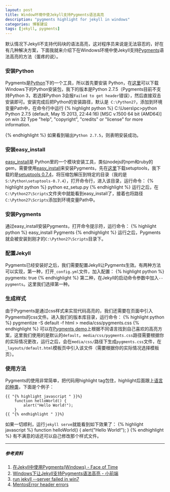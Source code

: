 ```yaml
---
layout: post
title: Window环境中使Jekyll支持Pygments语法高亮
description: "pygments highlight for jekyll in windows"
categories: 博客建设
tags: [jekyll, pygments]
---
```


默认情况下Jekyll不支持代码块的语法高亮，这对程序员来说是无法容忍的，好在有几种解决方案，下面我就来介绍下在Windows环境中使Jekyll支持[Pygments](http://pygments.org/)语法高亮的方法（蛋疼的说）。

### 安装Python
Pygments是[Python](http://www.python.org/)下的一个工具，所以首先要安装 Python，在[这里](http://www.python.org/download/)可以下载Windows下的Python安装包，我下的版本是Python 2.7.5（Pygments目前不支持Python 3，若选择Python 3会报`Failed to get header`错误），然后直接双击安装即可。安装完成后把Python的安装路径，默认是` C:\Python27`，添加到环境变量Path中，在命令行中运行
{% highlight python %}
C:\Users\pc>python
Python 2.7.5 (default, May 15 2013, 22:44:16) [MSC v.1500 64 bit (AMD64)] on win 32
Type "help", "copyright", "credits" or "license" for more information.
>>>
{% endhighlight %}
如果看到输出`Python 2.7.5`，则表明安装成功。

### 安装easy_install
[easy_install](http://peak.telecommunity.com/DevCenter/EasyInstall)是 Python里的一个模块安装工具，类似nodejs的npm和ruby的gem，需要使用[easy_install](http://peak.telecommunity.com/DevCenter/EasyInstall)来安装Pygments，先在[这里](http://pypi.python.org/pypi/setuptools)下载setuptools，我下载的是[setuptools 0.7.4](https://pypi.python.org/pypi/setuptools/0.7.4)，将压缩包解压到特定的目录（我的是`S:\Python\setuptools-0.7.4`），打开命令行，进入该目录，运行命令：
{% highlight python %}
python ez_setup.py
{% endhighlight %}
运行之后，在`C:\Python27\Scripts`文件夹中就能看到easy_install了，接着也将路径`C:\Python27\Scripts`添加到环境变量Path中。

### 安装Pygments
通过easy_install安装Pygments，打开命令提示符，运行命令：
{% highlight python %}
easy_install Pygments
{% endhighlight %}
运行之后，Pygments就会被安装到刚才的`C:\Python27\Scripts`目录下。

### 配置Jekyll
Pygments已经安装好之后，我们需要配置Jekyll让Pygments生效。有两种方法可以实现，第一种，打开`_config.yml`文件，加入配置：
{% highlight python %}
pygments: true
{% endhighlight %}
第二种，在Jekyll的启动命令参数中加入`--pygments`。这里我们选择第一种。

### 生成样式
由于Pygments是通过css样式来实现代码高亮的，我们还需要在页面中引入Pygments的css文件。进入我们的版本库目录，运行命令：
{% highlight python %}
pygmentize -S default -f html > media/css/pygments.css
{% endhighlight %}
可以在[Pygments demo](http://pygments.org/demo/)上根据不同语言找到自己喜欢的高亮方案，这里我们使用的是默认的`default`，`media/css/pygments.css`路径需要根据你的实际情况更改，运行之后，会在`media/css/`路径下生成`pygments.css`文件，在`_layouts/default.html`模板页中引入该文件（需要根据你的实际情况选择模板页）。

### 使用方法
Pygments的使用非常简单，把代码用highlight tag包住，highlight后面跟上[语言的种类](http://pygments.org/languages/)，下面是个例子：

	{{ "{% highlight javascript " }}%}
		function helloWorld() {
			alert("Hello World!");
		}
	{{ "{% endhighlight " }}%}

如果一切顺利，运行`jekyll serve`就能看到如下效果了：
{% highlight javascript %}
function helloWorld() {
	alert("Hello World!");
}
{% endhighlight %}
有不满意的话还可以自己修改那个样式文件。

----------

##### 参考资料
1. [在Jekyll中使用Pygments(Windows) - Face of Time](http://fuqcool.github.io/2012/08/11/jekyll-pygments-install-usage/)
2. [Windows下让Jekyll支持Pygments语法高亮 - 小前端](http://ppxu.net/blog/2013/01/18/support-pygments-in-jekyll-on-windows/)
3. [run jekyll --server failed in win7](http://stackoverflow.com/questions/14253116/run-jekyll-server-failed-in-win7)
4. [MentosError header errors](https://github.com/tmm1/pygments.rb/issues/45)

